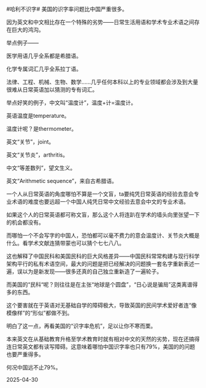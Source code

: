 #哈利不识字#
美国的识字率问题比中国严重很多。

因为英文和中文相比存在一个特殊的劣势——日常生活用语和学术专业术语之间存在巨大的鸿沟。

举点例子——

医学用语几乎全系都是希腊语。

化学专属词汇几乎全系拉丁语。

法律、工程、机械、生物、数学……几乎任何本科以上的专业领域都会涉及到大量很难从日常英语加以猜测的专有词汇。

举点好笑的例子，中文叫“温度计”，温度+计=温度计。

英语温度是temperature。

温度计呢？是thermometer。

英文“关节”，joint。

英文“关节炎”，arthritis。

中文“等差数列”，望文生义。

英文“Arithmetic sequence”，来自古希腊语。



一个人从日常英语的角度哪怕不算是一个文盲，ta要纯凭日常英语的经验去意会专业术语的难度也要远超一个中国人纯凭日常中文经验去意会中文的专业术语。

如果这个人的日常英语都可称文盲，那么这个人将连趴在学术的墙头向里张望一下的机会都没有。

而哪怕一个不会写字的中国人，恐怕都可以毫不费力的意会温度计、关节炎大概是什么。看学术文献连猜带蒙也可以猜个七七八八。

这也解释了中国民科和美国民科的巨大风格差异——中国民科常常构建与现行科学架构平行的私有术语空间，最大的问题是把已经解决的问题换一套名字重新表述一遍，误以为是新发现——很多还真的自己独立重新造了一遍轮子。

而美国的“民科“呢？则往往是在主张“地球是个圆盘”，“日心说是骗局”这类离谱得多的东西。

这个要害就在于英语对无基础自学的障碍极大，导致英国的民间学术爱好者连“像模像样”的“形似”都做不到。

明白了这一点，再看美国的“识字率危机”，足以让你不寒而栗。

本来英文在从基础教育升格至学术教育时就有相对中文的天然的劣势，现在还搞得连日常英文都有读写障碍。这意味着哪怕中国识字率也只有79%，美国的的问题也要严重得多。

何况中国远不止79%。

2025-04-30